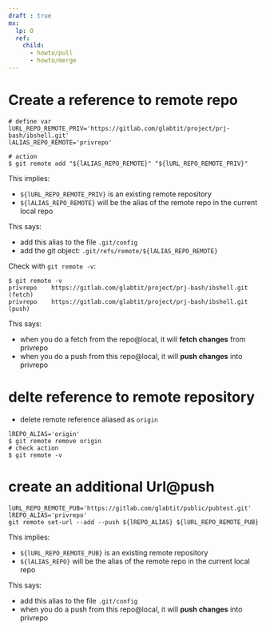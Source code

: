```yaml
---
draft : true
mx:  
  lp: O
  ref:
    child:
      - howto/pull
      - howto/merge
---
```



# Create a reference to remote repo
```shell
# define var
lURL_REPO_REMOTE_PRIV='https://gitlab.com/glabtit/project/prj-bash/ibshell.git'
lALIAS_REPO_REMOTE='privrepo'

# action
$ git remote add "${lALIAS_REPO_REMOTE}" "${lURL_REPO_REMOTE_PRIV}"
```
This implies:
- `${lURL_REPO_REMOTE_PRIV}` is an existing remote repository 
- `${lALIAS_REPO_REMOTE}`   will be the alias of the remote repo in the current local repo

This says:
- add this alias to the file `.git/config`
- add the git object: `.git/refs/remote/${lALIAS_REPO_REMOTE}`

Check with `git remote -v`:
```
$ git remote -v
privrepo	https://gitlab.com/glabtit/project/prj-bash/ibshell.git (fetch)
privrepo	https://gitlab.com/glabtit/project/prj-bash/ibshell.git (push)
```
This says:
- when you do a fetch from the  repo@local, it will **fetch changes** from privrepo
- when you do a push  from this repo@local, it will **push  changes** into privrepo


# delte reference to remote repository

- delete remote reference aliased as `origin`
```shell
lREPO_ALIAS='origin'
$ git remote remove origin
# check action
$ git remote -v
```

# create an additional Url@push
```shell
lURL_REPO_REMOTE_PUB='https://gitlab.com/glabtit/public/pubtest.git'
lREPO_ALIAS='privrepo'
git remote set-url --add --push ${lREPO_ALIAS} ${lURL_REPO_REMOTE_PUB}
```
This implies:
- `${lURL_REPO_REMOTE_PUB}` is an existing remote repository 
- `${lALIAS_REPO}`          will be the alias of the remote repo in the current local repo

This says:
- add this alias to the file `.git/config`
- when you do a push  from this repo@local, it will **push  changes** into privrepo

